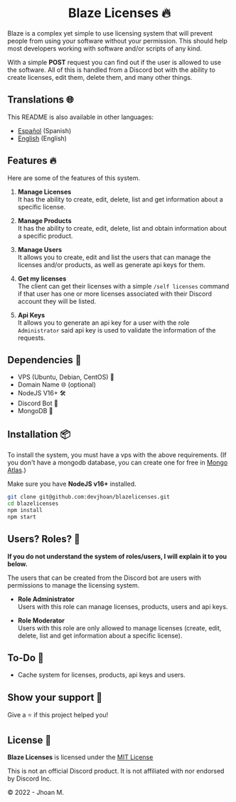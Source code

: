 <h1 align="center">Blaze Licenses 🔥</h1>

Blaze is a complex yet simple to use licensing system that will prevent people from using your software without your permission. This should help most developers working with software and/or scripts of any kind.

With a simple **POST** request you can find out if the user is allowed to use the software. All of this is handled from a Discord bot with the ability to create licenses, edit them, delete them, and many other things.

## Translations 🌐

This README is also available in other languages:

- [Español](https://github.com/DevJhoan/BlazeLicenses/blob/master/README.md) (Spanish)
- [English](https://github.com/DevJhoan/BlazeLicenses/blob/master/README_EN.md) (English)

## Features 🔥

Here are some of the features of this system.

1. **Manage Licenses**    
It has the ability to create, edit, delete, list and get information about a specific license.

2. **Manage Products**    
It has the ability to create, edit, delete, list and obtain information about a specific product.

3. **Manage Users**     
It allows you to create, edit and list the users that can manage the licenses and/or products, as well as generate api keys for them.

4. **Get my licenses**    
The client can get their licenses with a simple `/self licenses` command if that user has one or more licenses associated with their Discord account they will be listed.

5. **Api Keys**     
It allows you to generate an api key for a user with the role `Administrator` said api key is used to validate the information of the requests.

## Dependencies 🔗

- VPS (Ubuntu, Debian, CentOS) 🐧
- Domain Name 🌐 (optional)
- NodeJS V16+ 🛠
- Discord Bot 🤖
- MongoDB 🥭

## Installation 📦

To install the system, you must have a vps with the above requirements. (If you don't have a mongodb database, you can create one for free in [Mongo Atlas](https://www.mongodb.com/cloud/atlas).)

Make sure you have **NodeJS v16+** installed.

```sh
git clone git@github.com:devjhoan/blazelicenses.git
cd blazelicenses
npm install
npm start
```

## Users? Roles? 🤔

**If you do not understand the system of roles/users, I will explain it to you below.**

The users that can be created from the Discord bot are users with permissions to manage the licensing system.

- **Role Administrator**   
Users with this role can manage licenses, products, users and api keys.

- **Role Moderator**    
Users with this role are only allowed to manage licenses (create, edit, delete, list and get information about a specific license).

## To-Do 🚧

- Cache system for licenses, products, api keys and users.

## Show your support 💙

Give a ⭐️ if this project helped you!

## License  📄
**Blaze Licenses** is licensed under the [MIT License](https://github.com/DevJhoan/BlazeLicenses/blob/master/LICENSE)

This is not an official Discord product. It is not affiliated with nor endorsed by Discord Inc.

© 2022 - Jhoan M.